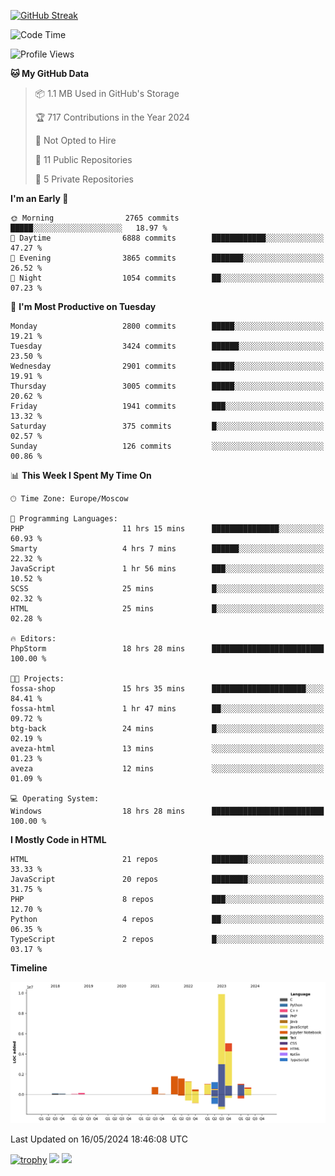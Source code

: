 [![GitHub Streak](https://github-readme-streak-stats.herokuapp.com/?user=yogik10)](https://git.io/streak-stats)
<!--START_SECTION:waka-->
![Code Time](http://img.shields.io/badge/Code%20Time-525%20hrs%2040%20mins-blue)

![Profile Views](http://img.shields.io/badge/Profile%20Views-1-blue)

**🐱 My GitHub Data** 

> 📦 1.1 MB Used in GitHub's Storage 
 > 
> 🏆 717 Contributions in the Year 2024
 > 
> 🚫 Not Opted to Hire
 > 
> 📜 11 Public Repositories 
 > 
> 🔑 5 Private Repositories 
 > 
**I'm an Early 🐤** 

```text
🌞 Morning                2765 commits        █████░░░░░░░░░░░░░░░░░░░░   18.97 % 
🌆 Daytime                6888 commits        ████████████░░░░░░░░░░░░░   47.27 % 
🌃 Evening                3865 commits        ███████░░░░░░░░░░░░░░░░░░   26.52 % 
🌙 Night                  1054 commits        ██░░░░░░░░░░░░░░░░░░░░░░░   07.23 % 
```
📅 **I'm Most Productive on Tuesday** 

```text
Monday                   2800 commits        █████░░░░░░░░░░░░░░░░░░░░   19.21 % 
Tuesday                  3424 commits        ██████░░░░░░░░░░░░░░░░░░░   23.50 % 
Wednesday                2901 commits        █████░░░░░░░░░░░░░░░░░░░░   19.91 % 
Thursday                 3005 commits        █████░░░░░░░░░░░░░░░░░░░░   20.62 % 
Friday                   1941 commits        ███░░░░░░░░░░░░░░░░░░░░░░   13.32 % 
Saturday                 375 commits         █░░░░░░░░░░░░░░░░░░░░░░░░   02.57 % 
Sunday                   126 commits         ░░░░░░░░░░░░░░░░░░░░░░░░░   00.86 % 
```


📊 **This Week I Spent My Time On** 

```text
🕑︎ Time Zone: Europe/Moscow

💬 Programming Languages: 
PHP                      11 hrs 15 mins      ███████████████░░░░░░░░░░   60.93 % 
Smarty                   4 hrs 7 mins        ██████░░░░░░░░░░░░░░░░░░░   22.32 % 
JavaScript               1 hr 56 mins        ███░░░░░░░░░░░░░░░░░░░░░░   10.52 % 
SCSS                     25 mins             █░░░░░░░░░░░░░░░░░░░░░░░░   02.32 % 
HTML                     25 mins             █░░░░░░░░░░░░░░░░░░░░░░░░   02.28 % 

🔥 Editors: 
PhpStorm                 18 hrs 28 mins      █████████████████████████   100.00 % 

🐱‍💻 Projects: 
fossa-shop               15 hrs 35 mins      █████████████████████░░░░   84.41 % 
fossa-html               1 hr 47 mins        ██░░░░░░░░░░░░░░░░░░░░░░░   09.72 % 
btg-back                 24 mins             █░░░░░░░░░░░░░░░░░░░░░░░░   02.19 % 
aveza-html               13 mins             ░░░░░░░░░░░░░░░░░░░░░░░░░   01.23 % 
aveza                    12 mins             ░░░░░░░░░░░░░░░░░░░░░░░░░   01.09 % 

💻 Operating System: 
Windows                  18 hrs 28 mins      █████████████████████████   100.00 % 
```

**I Mostly Code in HTML** 

```text
HTML                     21 repos            ████████░░░░░░░░░░░░░░░░░   33.33 % 
JavaScript               20 repos            ████████░░░░░░░░░░░░░░░░░   31.75 % 
PHP                      8 repos             ███░░░░░░░░░░░░░░░░░░░░░░   12.70 % 
Python                   4 repos             ██░░░░░░░░░░░░░░░░░░░░░░░   06.35 % 
TypeScript               2 repos             █░░░░░░░░░░░░░░░░░░░░░░░░   03.17 % 
```



**Timeline**

![Lines of Code chart](https://raw.githubusercontent.com/Yogik10/Yogik10/main/assets/bar_graph.png)


 Last Updated on 16/05/2024 18:46:08 UTC
<!--END_SECTION:waka-->
[![trophy](https://github-profile-trophy.vercel.app/?username=yogik10)](https://github.com/ryo-ma/github-profile-trophy)
![](https://github-profile-summary-cards.vercel.app/api/cards/profile-details?username=yogik10&theme=solarized_dark)
![](https://github-profile-summary-cards.vercel.app/api/cards/most-commit-language?username=yogik10&theme=solarized_dark)


